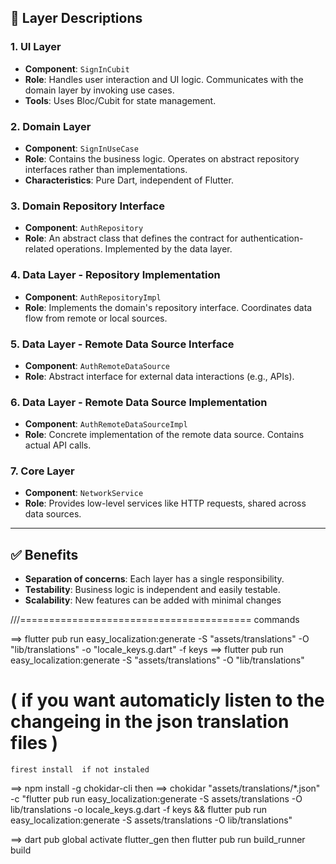 ## 📂 Layer Descriptions

### 1. **UI Layer**
- **Component**: `SignInCubit`
- **Role**: Handles user interaction and UI logic. Communicates with the domain layer by invoking use cases.
- **Tools**: Uses Bloc/Cubit for state management.

### 2. **Domain Layer**
- **Component**: `SignInUseCase`
- **Role**: Contains the business logic. Operates on abstract repository interfaces rather than implementations.
- **Characteristics**: Pure Dart, independent of Flutter.

### 3. **Domain Repository Interface**
- **Component**: `AuthRepository`
- **Role**: An abstract class that defines the contract for authentication-related operations. Implemented by the data layer.

### 4. **Data Layer - Repository Implementation**
- **Component**: `AuthRepositoryImpl`
- **Role**: Implements the domain's repository interface. Coordinates data flow from remote or local sources.

### 5. **Data Layer - Remote Data Source Interface**
- **Component**: `AuthRemoteDataSource`
- **Role**: Abstract interface for external data interactions (e.g., APIs).

### 6. **Data Layer - Remote Data Source Implementation**
- **Component**: `AuthRemoteDataSourceImpl`
- **Role**: Concrete implementation of the remote data source. Contains actual API calls.

### 7. **Core Layer**
- **Component**: `NetworkService`
- **Role**: Provides low-level services like HTTP requests, shared across data sources.

---

## ✅ Benefits

- **Separation of concerns**: Each layer has a single responsibility.
- **Testability**: Business logic is independent and easily testable.
- **Scalability**: New features can be added with minimal changes

///========================================
commands

[//]: # ( to Generate translation keys)
==>    flutter pub run easy_localization:generate -S "assets/translations" -O "lib/translations" -o "locale_keys.g.dart"  -f keys
==>    flutter pub run easy_localization:generate -S "assets/translations" -O "lib/translations"
 # ( if you want automaticly listen to the changeing in the json translation files )
    firest install  if not instaled
==>     npm install -g chokidar-cli
    then
==>     chokidar "assets/translations/*.json" -c "flutter pub run easy_localization:generate -S assets/translations -O lib/translations -o locale_keys.g.dart -f keys && flutter pub run easy_localization:generate -S assets/translations -O lib/translations"
  
[//]: # (to activate gen assets)
==>     dart pub global activate flutter_gen
    then
        flutter pub run build_runner build    